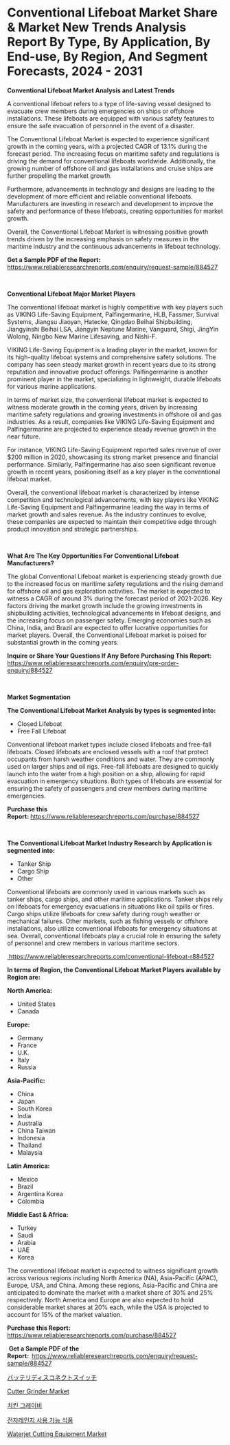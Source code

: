 <p><h1>Conventional Lifeboat Market Share & Market New Trends Analysis Report By Type, By Application, By End-use, By Region, And Segment Forecasts, 2024 - 2031</h1></p><p><strong>Conventional Lifeboat Market Analysis and Latest Trends</strong></p>
<p><p>A conventional lifeboat refers to a type of life-saving vessel designed to evacuate crew members during emergencies on ships or offshore installations. These lifeboats are equipped with various safety features to ensure the safe evacuation of personnel in the event of a disaster.</p><p>The Conventional Lifeboat Market is expected to experience significant growth in the coming years, with a projected CAGR of 13.1% during the forecast period. The increasing focus on maritime safety and regulations is driving the demand for conventional lifeboats worldwide. Additionally, the growing number of offshore oil and gas installations and cruise ships are further propelling the market growth.</p><p>Furthermore, advancements in technology and designs are leading to the development of more efficient and reliable conventional lifeboats. Manufacturers are investing in research and development to improve the safety and performance of these lifeboats, creating opportunities for market growth.</p><p>Overall, the Conventional Lifeboat Market is witnessing positive growth trends driven by the increasing emphasis on safety measures in the maritime industry and the continuous advancements in lifeboat technology.</p></p>
<p><strong>Get a Sample PDF of the Report:&nbsp;</strong> <a href="https://www.reliableresearchreports.com/enquiry/request-sample/884527">https://www.reliableresearchreports.com/enquiry/request-sample/884527</a></p>
<p>&nbsp;</p>
<p><strong>Conventional Lifeboat Major Market Players</strong></p>
<p><p>The conventional lifeboat market is highly competitive with key players such as VIKING Life-Saving Equipment, Palfingermarine, HLB, Fassmer, Survival Systems, Jiangsu Jiaoyan, Hatecke, Qingdao Beihai Shipbuilding, Jiangyinshi Beihai LSA, Jiangyin Neptune Marine, Vanguard, Shigi, JingYin Wolong, Ningbo New Marine Lifesaving, and Nishi-F.</p><p>VIKING Life-Saving Equipment is a leading player in the market, known for its high-quality lifeboat systems and comprehensive safety solutions. The company has seen steady market growth in recent years due to its strong reputation and innovative product offerings. Palfingermarine is another prominent player in the market, specializing in lightweight, durable lifeboats for various marine applications.</p><p>In terms of market size, the conventional lifeboat market is expected to witness moderate growth in the coming years, driven by increasing maritime safety regulations and growing investments in offshore oil and gas industries. As a result, companies like VIKING Life-Saving Equipment and Palfingermarine are projected to experience steady revenue growth in the near future.</p><p>For instance, VIKING Life-Saving Equipment reported sales revenue of over $200 million in 2020, showcasing its strong market presence and financial performance. Similarly, Palfingermarine has also seen significant revenue growth in recent years, positioning itself as a key player in the conventional lifeboat market.</p><p>Overall, the conventional lifeboat market is characterized by intense competition and technological advancements, with key players like VIKING Life-Saving Equipment and Palfingermarine leading the way in terms of market growth and sales revenue. As the industry continues to evolve, these companies are expected to maintain their competitive edge through product innovation and strategic partnerships.</p></p>
<p>&nbsp;</p>
<p><strong>What Are The Key Opportunities For Conventional Lifeboat Manufacturers?</strong></p>
<p><p>The global Conventional Lifeboat market is experiencing steady growth due to the increased focus on maritime safety regulations and the rising demand for offshore oil and gas exploration activities. The market is expected to witness a CAGR of around 3% during the forecast period of 2021-2026. Key factors driving the market growth include the growing investments in shipbuilding activities, technological advancements in lifeboat designs, and the increasing focus on passenger safety. Emerging economies such as China, India, and Brazil are expected to offer lucrative opportunities for market players. Overall, the Conventional Lifeboat market is poised for substantial growth in the coming years.</p></p>
<p><strong>Inquire or Share Your Questions If Any Before Purchasing This Report:</strong> <a href="https://www.reliableresearchreports.com/enquiry/pre-order-enquiry/884527">https://www.reliableresearchreports.com/enquiry/pre-order-enquiry/884527</a></p>
<p>&nbsp;</p>
<p><strong>Market Segmentation</strong></p>
<p><strong>The Conventional Lifeboat Market Analysis by types is segmented into:</strong></p>
<p><ul><li>Closed Lifeboat</li><li>Free Fall Lifeboat</li></ul></p>
<p><p>Conventional lifeboat market types include closed lifeboats and free-fall lifeboats. Closed lifeboats are enclosed vessels with a roof that protect occupants from harsh weather conditions and water. They are commonly used on larger ships and oil rigs. Free-fall lifeboats are designed to quickly launch into the water from a high position on a ship, allowing for rapid evacuation in emergency situations. Both types of lifeboats are essential for ensuring the safety of passengers and crew members during maritime emergencies.</p></p>
<p><strong>Purchase this Report:&nbsp;</strong><a href="https://www.reliableresearchreports.com/purchase/884527">https://www.reliableresearchreports.com/purchase/884527</a></p>
<p>&nbsp;</p>
<p><strong>The Conventional Lifeboat Market Industry Research by Application is segmented into:</strong></p>
<p><ul><li>Tanker Ship</li><li>Cargo Ship</li><li>Other</li></ul></p>
<p><p>Conventional lifeboats are commonly used in various markets such as tanker ships, cargo ships, and other maritime applications. Tanker ships rely on lifeboats for emergency evacuations in situations like oil spills or fires. Cargo ships utilize lifeboats for crew safety during rough weather or mechanical failures. Other markets, such as fishing vessels or offshore installations, also utilize conventional lifeboats for emergency situations at sea. Overall, conventional lifeboats play a crucial role in ensuring the safety of personnel and crew members in various maritime sectors.</p></p>
<p><a href="https://www.reliableresearchreports.com/conventional-lifeboat-r884527">&nbsp;https://www.reliableresearchreports.com/conventional-lifeboat-r884527</a></p>
<p><strong>In terms of Region, the Conventional Lifeboat Market Players available by Region are:</strong></p>
<p>
    <p> <strong> North America: </strong>
        <ul>
            <li>United States</li>
            <li>Canada</li>
        </ul>
        </p> 
    <p> <strong> Europe: </strong>
        <ul>
            <li>Germany</li>
            <li>France</li>
            <li>U.K.</li>
            <li>Italy</li>
            <li>Russia</li>
        </ul>
        </p> 
    <p> <strong> Asia-Pacific: </strong>
        <ul>
            <li>China</li>
            <li>Japan</li>
            <li>South Korea</li>
            <li>India</li>
            <li>Australia</li>
            <li>China Taiwan</li>
            <li>Indonesia</li>
            <li>Thailand</li>
            <li>Malaysia</li>
        </ul>
        </p> 
    <p> <strong> Latin America: </strong>
        <ul>
            <li>Mexico</li>
            <li>Brazil</li>
            <li>Argentina Korea</li>
            <li>Colombia</li>
        </ul>
        </p> 
    <p> <strong> Middle East & Africa: </strong>
        <ul>
            <li>Turkey</li>
            <li>Saudi</li>
            <li>Arabia</li>
            <li>UAE</li>
            <li>Korea</li>
        </ul>
    </p>
    </p>
<p><p>The conventional lifeboat market is expected to witness significant growth across various regions including North America (NA), Asia-Pacific (APAC), Europe, USA, and China. Among these regions, Asia-Pacific and China are anticipated to dominate the market with a market share of 30% and 25% respectively. North America and Europe are also expected to hold considerable market shares at 20% each, while the USA is projected to account for 15% of the market valuation.</p></p>
<p><strong>Purchase this Report: </strong><a href="https://www.reliableresearchreports.com/purchase/884527">https://www.reliableresearchreports.com/purchase/884527</a></p>
<p>&nbsp;<strong>Get a Sample PDF of the Report:&nbsp;&nbsp;</strong><a href="https://www.reliableresearchreports.com/enquiry/request-sample/884527">https://www.reliableresearchreports.com/enquiry/request-sample/884527</a></p>
<p><strong></strong></p>
<p><p><a href="https://github.com/SimeonBode1/Market-Research-Report-List-1/blob/main/4815518155723.md">バッテリディスコネクトスイッチ</a></p><p><a href="https://github.com/Seman3302/Market-Research-Report-List-1/blob/main/cutter-grinder-market.md">Cutter Grinder Market</a></p><p><a href="https://github.com/akzkkws047661437/Market-Research-Report-List-2/blob/main/3508960166359.md">치킨 그레이비</a></p><p><a href="https://github.com/vsckjg50460/Market-Research-Report-List-2/blob/main/1360259166360.md">전자레인지 사용 가능 식품</a></p><p><a href="https://github.com/LaceyZemlak1/Market-Research-Report-List-1/blob/main/waterjet-cutting-equipment-market.md">Waterjet Cutting Equipment Market</a></p></p>